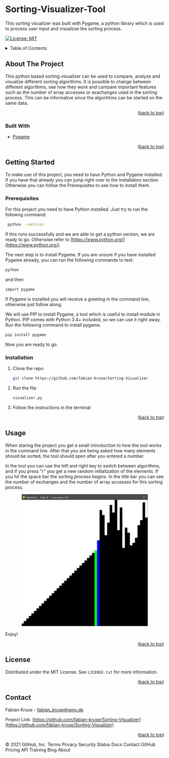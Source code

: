 # Sorting-Visualizer-Tool

This sorting visualizer was built with Pygame, a python library which is used to process user input and visualzse the sorting process.
 
   
<div id="top"></div>


[![License: MIT](https://img.shields.io/badge/License-MIT-yellow.svg)](https://opensource.org/licenses/MIT)


<!-- TABLE OF CONTENTS -->
<details>
  <summary>Table of Contents</summary>
  <ol>
    <li>
      <a href="#about-the-project">About The Project</a>
      <ul>
        <li><a href="#built-with">Built With</a></li>
      </ul>
    </li>
    <li>
      <a href="#getting-started">Getting Started</a>
      <ul>
        <li><a href="#prerequisites">Prerequisites</a></li>
        <li><a href="#installation">Installation</a></li>
      </ul>
    </li>
    <li><a href="#license">License</a></li>
    <li><a href="#contact">Contact</a></li>
  </ol>
</details>



<!-- ABOUT THE PROJECT -->
## About The Project

This python based sorting visualizer can be used to compare, analyze and visualize different sorting algorithms.
It is possible to change between different algorithms, see how they work and compare important features such as the number of array accesses or exachanges used in the sorting process.
This can be informative since the algorihtms can be started on the same data.

<p align="right">(<a href="#top">back to top</a>)</p>

### Built With

* [Pygame](https://www.pygame.org/)

<p align="right">(<a href="#top">back to top</a>)</p>



<!-- GETTING STARTED -->
## Getting Started

To make use of this project, you need to have Python and Pygame installed.
If you have that already you can jump right over to the Installation section.
Otherwise you can follow the Prerequisites to see how to install them.

### Prerequisites

For this project you need to have Python installed. 
Just try to run the followng command: 
```sh
 python --version
```
 If this runs successfully and we are able to get a python version, we are ready to go.
 Otherwise refer to [https://www.python.org/](https://www.python.org/)
 
 The next step is to install Pygame.
 If you are unsure if you have installed Pygame already, you can run the following commands to test:
 ```sh
 python
 ```
 and then 
 ```sh
 import pygame
 ```
 If Pygame is installed you will receive a greeting in the command line, otherwise just follow along.
 
 We will use PIP to install Pygame, a tool which is useful to install module in Python.
 PIP comes with Python 3.4+ included, so we can use it right away.
 Run the following command to install pygame. 
 ```sh 
 pip install pygame
 ```
 Now you are ready to go.
 

### Installation

1. Clone the repo
   ```sh
   git clone https://github.com/fabian-kruse/Sorting-Visualizer
   ```
2. Run the file
   ```sh
   visualizer.py
   ```
3. Follow the instructions in the terminal
<p align="right">(<a href="#top">back to top</a>)</p>



<!-- USAGE EXAMPLES -->
## Usage

When staring the project you get a small introduction to how the tool works in the command line.
After that you are being asked how many elements should be sorted, the tool should open after you entered a number.

In the tool you can use the left and right key to switch between algorithms, and if you press "r" you get a new random initialization of the elements.
If you hit the space bar the sorting process begins.
In the title bar you can see the number of exchanges and the number of array accesses for this sorting process.
 
 <p align="center">
  <img src="./images/example.png" width="400" title="example of tool">
</p>
 
Enjoy!

<p align="right">(<a href="#top">back to top</a>)</p>



<!-- LICENSE -->
## License

Distributed under the MIT License. See `LICENSE.txt` for more information.

<p align="right">(<a href="#top">back to top</a>)</p>



<!-- CONTACT -->
## Contact

Fabian Kruse - fabian_kruse@gmx.de

Project Link: [https://github.com/fabian-kruse/Sorting-Visualizer](https://github.com/fabian-kruse/Sorting-Visualizer)

<p align="right">(<a href="#top">back to top</a>)</p>



<!-- MARKDOWN LINKS & IMAGES -->
<!-- https://www.markdownguide.org/basic-syntax/#reference-style-links -->
[license-shield]: https://img.shields.io/github/license/github_username/repo_name.svg?style=for-the-badge
[license-url]: https://github.com/github_username/repo_name/blob/master/LICENSE.txt
[product-screenshot]: images/screenshot.png
© 2021 GitHub, Inc.
Terms
Privacy
Security
Status
Docs
Contact GitHub
Pricing
API
Training
Blog
About
